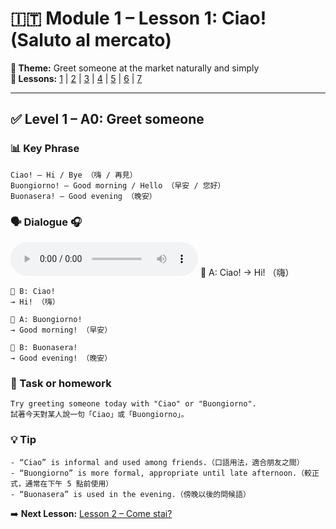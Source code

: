 # 🇮🇹 Module 1 – Lesson 1: Ciao! (Saluto al mercato)

**📘 Theme:** Greet someone at the market naturally and simply  
**🌠 Lessons:** [1](lesson1.md) | [2](lesson2.md) | [3](lesson3.md) | [4](lesson4.md) | [5](lesson5.md) | [6](lesson6.md) | [7](lesson7.md)

---

## ✅ Level 1 – A0: Greet someone

### 📊 Key Phrase
    Ciao! – Hi / Bye （嗨 / 再見）  
    Buongiorno! – Good morning / Hello （早安 / 您好）  
    Buonasera! – Good evening （晚安）

### 🗣️ Dialogue 🎧
<audio controls>
  <source src="./audio/lesson1_1.mp3" type="audio/mpeg">
  Your browser does not support the audio element.
</audio>
    👩 A: Ciao!  
    → Hi! （嗨）

    👨 B: Ciao!  
    → Hi! （嗨）

    👩 A: Buongiorno!  
    → Good morning! （早安）

    👨 B: Buonasera!  
    → Good evening! （晚安）

### 🌟 Task or homework
    Try greeting someone today with "Ciao" or "Buongiorno".  
    試著今天對某人說一句「Ciao」或「Buongiorno」。

### 💡 Tip
    - “Ciao” is informal and used among friends.（口語用法，適合朋友之間）  
    - “Buongiorno” is more formal, appropriate until late afternoon.（較正式，通常在下午 5 點前使用）  
    - “Buonasera” is used in the evening.（傍晚以後的問候語）

➡️ **Next Lesson:** [Lesson 2 – Come stai?](lesson2.html)
